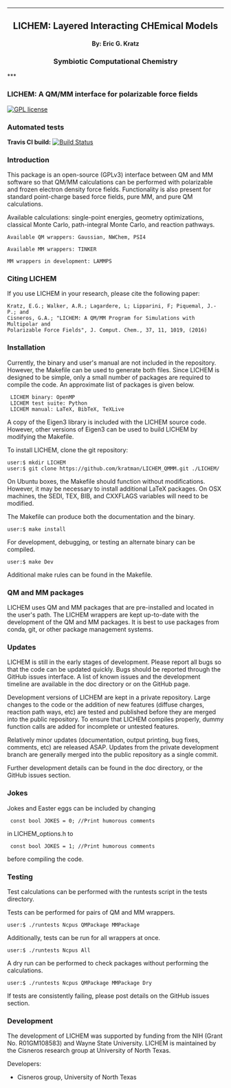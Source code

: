 
[//]: # (Mixture of GitHub markdown and HTML. HTML is needed for formatting.)

***
<div align=center> <h2>
LICHEM: Layered Interacting CHEmical Models
</h2> </div>

<div align=center> <h4> By: Eric G. Kratz </h4> </div>

<div align=center> <h3> Symbiotic Computational Chemistry </h3> </div>
***

### LICHEM: A QM/MM interface for polarizable force fields

[![GPL license](https://img.shields.io/badge/license-GPLv3-blue.svg?style=flat)](https://github.com/kratman/LICHEM_QMMM/blob/master/src/GPL_LICENSE)

### Automated tests

**Travis CI build:** [![Build Status](https://travis-ci.org/kratman/LICHEM_QMMM.svg?branch=master)](https://travis-ci.org/kratman/LICHEM_QMMM)

### Introduction

This package is an open-source (GPLv3) interface between QM and MM software
so that QM/MM calculations can be performed with polarizable and frozen
electron density force fields. Functionality is also present for standard
point-charge based force fields, pure MM, and pure QM calculations.

Available calculations: single-point energies, geometry optimizations,
classical Monte Carlo, path-integral Monte Carlo, and reaction pathways.
```
Available QM wrappers: Gaussian, NWChem, PSI4

Available MM wrappers: TINKER

MM wrappers in development: LAMMPS
```

### Citing LICHEM

If you use LICHEM in your research, please cite the following paper:

```
Kratz, E.G.; Walker, A.R.; Lagardere, L; Lipparini, F; Piquemal, J.-P.; and
Cisneros, G.A.; "LICHEM: A QM/MM Program for Simulations with Multipolar and
Polarizable Force Fields", J. Comput. Chem., 37, 11, 1019, (2016)
```

### Installation

Currently, the binary and user's manual are not included in the repository.
However, the Makefile can be used to generate both files. Since LICHEM is
designed to be simple, only a small number of packages are required to compile
the code. An approximate list of packages is given below.
```
 LICHEM binary: OpenMP
 LICHEM test suite: Python
 LICHEM manual: LaTeX, BibTeX, TeXLive
```
A copy of the Eigen3 library is included with the LICHEM source code.
However, other versions of Eigen3 can be used to build LICHEM by modifying
the Makefile.

To install LICHEM, clone the git repository:
```
user:$ mkdir LICHEM
user:$ git clone https://github.com/kratman/LICHEM_QMMM.git ./LICHEM/
```

On Ubuntu boxes, the Makefile should function without modifications. However,
it may be necessary to install additional LaTeX packages. On OSX machines,
the SEDI, TEX, BIB, and CXXFLAGS variables will need to be modified.

The Makefile can produce both the documentation and the binary.
```
user:$ make install
```

For development, debugging, or testing an alternate binary can be compiled.
```
user:$ make Dev
```

Additional make rules can be found in the Makefile.

### QM and MM packages

LICHEM uses QM and MM packages that are pre-installed and located in the
user's path. The LICHEM wrappers are kept up-to-date with the development of
the QM and MM packages. It is best to use packages from conda, git, or other
package management systems.

### Updates

LICHEM is still in the early stages of development. Please report all bugs so
that the code can be updated quickly. Bugs should be reported through the
GitHub issues interface. A list of known issues and the development timeline
are available in the doc directory or on the GitHub page.

Development versions of LICHEM are kept in a private repository. Large changes
to the code or the addition of new features (diffuse charges, reaction path
ways, etc) are tested and published before they are merged into the public
repository. To ensure that LICHEM compiles properly, dummy function calls are
added for incomplete or untested features.

Relatively minor updates (documentation, output printing, bug fixes, comments,
etc) are released ASAP. Updates from the private development branch are
generally merged into the public repository as a single commit.

Further development details can be found in the doc directory, or the GitHub
issues section.

### Jokes

Jokes and Easter eggs can be included by changing
```
 const bool JOKES = 0; //Print humorous comments
```
in LICHEM_options.h to
```
 const bool JOKES = 1; //Print humorous comments
```
before compiling the code.

### Testing

Test calculations can be performed with the runtests script in the tests
directory.

Tests can be performed for pairs of QM and MM wrappers.
```
user:$ ./runtests Ncpus QMPackage MMPackage
```

Additionally, tests can be run for all wrappers at once.
```
user:$ ./runtests Ncpus All
```

A dry run can be performed to check packages without performing the
calculations.
```
user:$ ./runtests Ncpus QMPackage MMPackage Dry
```

If tests are consistently failing, please post details on the GitHub issues
section.

### Development

The development of LICHEM was supported by funding from the NIH (Grant No.
R01GM108583) and Wayne State University. LICHEM is maintained by the Cisneros
research group at University of North Texas.

Developers:
<ul>
  <li>Cisneros group, University of North Texas
</ul>

